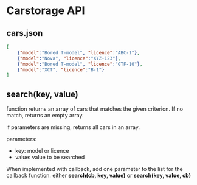 # Carstorage API

## cars.json
```json
[
    {"model":"Bored T-model", "licence":"ABC-1"},
    {"model":"Nova", "licence":"XYZ-123"},
    {"model":"Bored T-model", "licence":"GTF-10"},
    {"model":"XCT", "licence":"B-1"}
]
```

## **search(key, value)**

function returns an array of cars that matches the given criterion. If no match, returns an empty array.

if parameters are missing, returns all cars in an array.

parameters:
- key: model or licence
- value: value to be searched

When implemented with callback, add one parameter to the list for the callback function.
either **search(cb, key, value)** or **search(key, value, cb)**